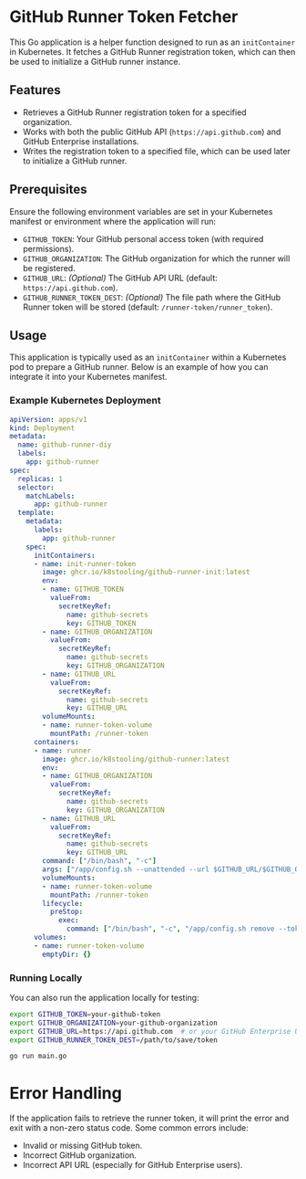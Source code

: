 # GitHub Runner Token Fetcher

This Go application is a helper function designed to run as an `initContainer` in Kubernetes. It fetches a GitHub Runner registration token, which can then be used to initialize a GitHub runner instance.

## Features

- Retrieves a GitHub Runner registration token for a specified organization.
- Works with both the public GitHub API (`https://api.github.com`) and GitHub Enterprise installations.
- Writes the registration token to a specified file, which can be used later to initialize a GitHub runner.

## Prerequisites

Ensure the following environment variables are set in your Kubernetes manifest or environment where the application will run:

- `GITHUB_TOKEN`: Your GitHub personal access token (with required permissions).
- `GITHUB_ORGANIZATION`: The GitHub organization for which the runner will be registered.
- `GITHUB_URL`: *(Optional)* The GitHub API URL (default: `https://api.github.com`).
- `GITHUB_RUNNER_TOKEN_DEST`: *(Optional)* The file path where the GitHub Runner token will be stored (default: `/runner-token/runner_token`).

## Usage

This application is typically used as an `initContainer` within a Kubernetes pod to prepare a GitHub runner. Below is an example of how you can integrate it into your Kubernetes manifest.

### Example Kubernetes Deployment

```yaml
apiVersion: apps/v1
kind: Deployment
metadata:
  name: github-runner-diy
  labels:
    app: github-runner
spec:
  replicas: 1
  selector:
    matchLabels:
      app: github-runner
  template:
    metadata:
      labels:
        app: github-runner
    spec:
      initContainers:
      - name: init-runner-token
        image: ghcr.io/k8stooling/github-runner-init:latest
        env:
        - name: GITHUB_TOKEN
          valueFrom:
            secretKeyRef:
              name: github-secrets
              key: GITHUB_TOKEN
        - name: GITHUB_ORGANIZATION
          valueFrom:
            secretKeyRef:
              name: github-secrets
              key: GITHUB_ORGANIZATION
        - name: GITHUB_URL
          valueFrom:
            secretKeyRef:
              name: github-secrets
              key: GITHUB_URL
        volumeMounts:
        - name: runner-token-volume
          mountPath: /runner-token
      containers:
      - name: runner
        image: ghcr.io/k8stooling/github-runner:latest
        env:
        - name: GITHUB_ORGANIZATION
          valueFrom:
            secretKeyRef:
              name: github-secrets
              key: GITHUB_ORGANIZATION
        - name: GITHUB_URL
          valueFrom:
            secretKeyRef:
              name: github-secrets
              key: GITHUB_URL
        command: ["/bin/bash", "-c"]
        args: ["/app/config.sh --unattended --url $GITHUB_URL/$GITHUB_ORGANIZATION --token `cat /runner-token/runner_token` --labels ubuntu-latest && /app/run.sh"]
        volumeMounts:
        - name: runner-token-volume
          mountPath: /runner-token
        lifecycle:
          preStop:
            exec:
              command: ["/bin/bash", "-c", "/app/config.sh remove --token `cat /runner-token/runner_token`"]
      volumes:
      - name: runner-token-volume
        emptyDir: {}

```

### Running Locally

You can also run the application locally for testing:

```bash
export GITHUB_TOKEN=your-github-token
export GITHUB_ORGANIZATION=your-github-organization
export GITHUB_URL=https://api.github.com  # or your GitHub Enterprise URL
export GITHUB_RUNNER_TOKEN_DEST=/path/to/save/token

go run main.go
```

# Error Handling

If the application fails to retrieve the runner token, it will print the error and exit with a non-zero status code. Some common errors include:

- Invalid or missing GitHub token.
- Incorrect GitHub organization.
- Incorrect API URL (especially for GitHub Enterprise users).
